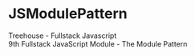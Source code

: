 # JSModulePattern
Treehouse - Fullstack Javascript <br>
9th Fullstack JavaScript Module - The Module Pattern
